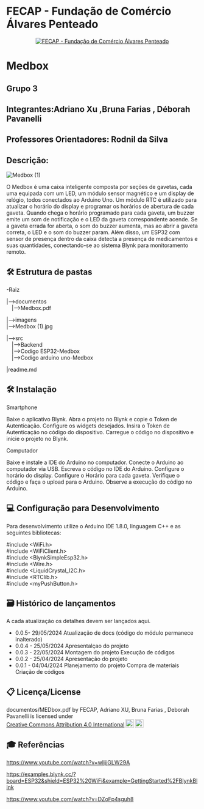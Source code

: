 # FECAP - Fundação de Comércio Álvares Penteado

<p align="center">
<a href= "https://www.fecap.br/"><img src="https://encrypted-tbn0.gstatic.com/images?q=tbn:ANd9GcRhZPrRa89Kma0ZZogxm0pi-tCn_TLKeHGVxywp-LXAFGR3B1DPouAJYHgKZGV0XTEf4AE&usqp=CAU" alt="FECAP - Fundação de Comércio Álvares Penteado" border="0"></a>
</p>

# Medbox

## Grupo 3

## Integrantes:Adriano Xu ,Bruna Farias , Déborah Pavanelli

## Professores Orientadores: Rodnil da Silva

## Descrição:
![Medbox (1)](https://github.com/2024-1-NADS1-B/Projeto3/assets/171097024/81a85ccd-cec5-4137-ae52-c1edec48056a)

O Medbox é uma caixa inteligente composta por seções de gavetas, cada uma equipada com um LED, um módulo sensor magnético e um display de relógio, todos conectados ao Arduino Uno. Um módulo RTC é utilizado para atualizar o horário do display e programar os horários de abertura de cada gaveta. Quando chega o horário programado para cada gaveta, um buzzer emite um som de notificação e o LED da gaveta correspondente acende. Se a gaveta errada for aberta, o som do buzzer aumenta, mas ao abrir a gaveta correta, o LED e o som do buzzer param. Além disso, um ESP32 com sensor de presença dentro da caixa detecta a presença de medicamentos e suas quantidades, conectando-se ao sistema Blynk para monitoramento remoto.


## 🛠 Estrutura de pastas

-Raiz<br>

|-->documentos<br>
  &emsp;|-->Medbox.pdf
  
|-->imagens<br>
  |-->Medbox (1).jpg
  
|-->src<br>
  &emsp;|-->Backend<br>
  &emsp;|-->Codigo ESP32-Medbox<br>
  &emsp;|-->Codigo arduino uno-Medbox
  
|readme.md<br>

## 🛠 Instalação

Smartphone

Baixe o aplicativo Blynk. 
Abra o projeto no Blynk e copie o Token de Autenticação. 
Configure os widgets desejados. 
Insira o Token de Autenticação no código do dispositivo.
Carregue o código no dispositivo e inicie o projeto no Blynk.

Computador

Baixe e instale a IDE do Arduino no computador. 
Conecte o Arduino ao computador via USB. 
Escreva o código no IDE do Arduino. 
Configure o horário do display.
Configure o Horário para cada gaveta.
Verifique o código e faça o upload para o Arduino. 
Observe a execução do código no Arduino.
## 💻 Configuração para Desenvolvimento

Para desenvolvimento utilize o Arduino IDE 1.8.0, linguagem C++ e as seguintes bibliotecas:

#include <WiFi.h><br>
#include <WiFiClient.h><br>
#include <BlynkSimpleEsp32.h><br>
#include <Wire.h><br>
#include <LiquidCrystal_I2C.h><br>
#include <RTClib.h><br>
#include <myPushButton.h>

## 🗃 Histórico de lançamentos

A cada atualização os detalhes devem ser lançados aqui.

* 0.0.5- 29/05/2024
    Atualização de docs (código do módulo permanece inalterado)
* 0.0.4 - 25/05/2024
    Apresentalçao do projeto
* 0.0.3 - 22/05/2024
    Montagem do projeto
    Execução de códigos
* 0.0.2 - 25/04/2024
    Apresentação do projeto
* 0.0.1 - 04/04/2024
    Planejamento do projeto
    Compra de materiais
    Criação de códigos


## 📋 Licença/License

documentos/MEDbox.pdf by FECAP, Adriano XU, Bruna Farias , Deborah Pavanelli is licensed under  <a href="https://creativecommons.org/licenses/by/4.0/?ref=chooser-v1" target="_blank" rel="license noopener noreferrer" style="display:inline-block;">Creative Commons Attribution 4.0 International<img style="height:22px!important;margin-left:3px;vertical-align:text-bottom;" src="https://mirrors.creativecommons.org/presskit/icons/cc.svg?ref=chooser-v1" alt=""><img style="height:22px!important;margin-left:3px;vertical-align:text-bottom;" src="https://mirrors.creativecommons.org/presskit/icons/by.svg?ref=chooser-v1" alt=""></a></p>

## 🎓 Referências

https://www.youtube.com/watch?v=wljjjGLW29A

https://examples.blynk.cc/?board=ESP32&shield=ESP32%20WiFi&example=GettingStarted%2FBlynkBlink

https://www.youtube.com/watch?v=DZoFp4sguh8


